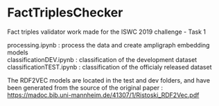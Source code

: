 # FactTriplesChecker
Fact triples validator work made for the ISWC 2019 challenge - Task 1 

processing.ipynb : process the data and create ampligraph embedding models  
classificationDEV.ipynb : classification of the development dataset  
classificationTEST.ipynb : classification of the officialy released dataset

The RDF2VEC models are located in the test and dev folders, and have been generated from the source of the original paper : https://madoc.bib.uni-mannheim.de/41307/1/Ristoski_RDF2Vec.pdf
